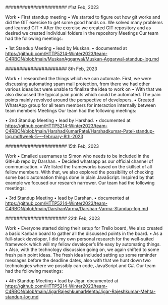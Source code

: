 ######################
#1st Feb, 2023

Work
•	First standup meeting
•	We started to figure out how git works and did the GIT exercise to get some good hands on. We solved many problems and learned GIT
•	After the exercise we created GIT repository and as desired we created individual folders in the repository
Meetings
Our team had the following meetings:

•	1st Standup Meeting
•	lead by Muskan.
•	documented at https://github.com/HTTP5214-Winter2023/team-C4RBON/blob/main/MuskanAggarwal/Muskan-Aggarwal-standup-log.md

######################
8th Feb, 2023

Work
•	I researched the things which we can automate. First, we were discussing automating spam mail protection, from there we had other various ideas but were unable to finalize the idea to work on
•	With that we also discussed the typical pain points which could be automated. The pain points mainly revolved around the perspective of developers.
•	Created WhatsApp group for all team members for interaction internally between team members
Meetings
Our team had the following meetings:

•	2nd Standup Meeting
•	lead by Harshad.
•	documented at https://github.com/HTTP5214-Winter2023/team-C4RBON/blob/main/HarshadKumarPatel/Harshadkumar-Patel-standup-log.md#week-5---february-8th-2023


######################
15th Feb, 2023

Work
•	Emailed usernames to Simon who needs to be included in the GitHub repo by Darshan.
•	Decided whatsapp as our official channel of communication.
•	We listed the frameworks based on the skillset of all fellow members. With that, we also explored the possibility of checking some basic automation things done in plain JavaScript. Inspired by that example we focused our research narrower. 
Our team had the following meetings:

•	3rd Standup Meeting
•	lead by Darshan.
•	documented at https://github.com/HTTP5214-Winter2023/team-C4RBON/blob/main/DarshanVarma/Darshan-Varma-Standup-log.md


######################
22th Feb, 2023

Work
•	Everyone started doing their setup for Trello board, We also created a basic Kanban board to gather all the discussed points in the board.
•	As a full-stack developer, I did my own personal research for the well-suited framework which will my fellow developer’s life easy by automating things.
•	Also, with the technology discussion going on, we again shifted to some fresh pain point ideas. The fresh idea included setting up some reminder messages before the deadline dates, also with that we hunt down two technologies where we possibly can code, JavaScript and C#.
Our team had the following meetings:

•	4th Standup Meeting
•	lead by Jigar.
documented at https://github.com/HTTP5214-Winter2023/team-C4RBON/blob/main/JigarRajeshkumarMehta/Jigar-Rajeshkumar-Mehta-standup-log.md







